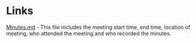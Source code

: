 # Links
[Minutes.md](https://github.com/ndd99/academic-regalia-loan-app/blob/master/Discovery/Minutes.md) - This file includes the meeting start time, end time, location of meeting, 
who attended the meeting and who recorded the minutes.
